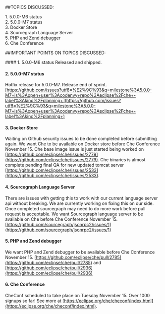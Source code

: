 ##TOPICS DISCUSSED:

​1. 5.0.0-M6 status  
2. 5.0.0-M7 status  
3. Docker Store  
4. Sourcegraph Language Server  
5. PHP and Zend debugger  
6. Che Conference  


##IMPORTANT POINTS ON TOPICS DISCUSSED:

####​ 1. 5.0.0-M6 status 
Released and shipped.

#### 2. 5.0.0-M7 status  
Hotfix release for 5.0.0-M7. Release end of sprint. [https://github.com/issues?utf8=%E2%9C%93&q=milestone%3A5.0.0-M7+is%3Aopen+user%3Acodenvy+repo%3Aeclipse%2Fche+-label%3Akind%2Fplanning+](https://github.com/issues?utf8=%E2%9C%93&q=milestone%3A5.0.0-M7+is%3Aopen+user%3Acodenvy+repo%3Aeclipse%2Fche+-label%3Akind%2Fplanning+)

#### 3. Docker Store 
Waiting on Github security issues to be done completed before submitting again. We want Che to be available on Docker store before Che Conference November 15. Che base image issue is just started being worked on [https://github.com/eclipse/che/issues/2779](https://github.com/eclipse/che/issues/2779). Che binaries is almost complete pending final QA for new updated tomcat server [https://github.com/eclipse/che/issues/2533](https://github.com/eclipse/che/issues/2533).

#### 4. Sourcegraph Language Server   
There are issues with getting this to work with our current language server api without breaking. We are currently working on fixing this on our side. Once completed sourcegraph may need to do more work before pull request is acceptable. We want Sourcegraph language server to be available on Che before Che Conference November 15. [https://github.com/sourcegraph/jsonrpc2/issues/1](https://github.com/sourcegraph/jsonrpc2/issues/1)

#### 5. PHP and Zend debugger
We want PHP and Zend debugger to be available before Che Conference November 15. [https://github.com/eclipse/che/pull/2785](https://github.com/eclipse/che/pull/2785) and [https://github.com/eclipse/che/pull/2936](https://github.com/eclipse/che/pull/2936)

#### 6. Che Conference
CheConf scheduled to take place on Tuesday November 15. Over 1000 signups so far! See more at [https://eclipse.org/che/checonf/index.html](https://eclipse.org/che/checonf/index.html).



